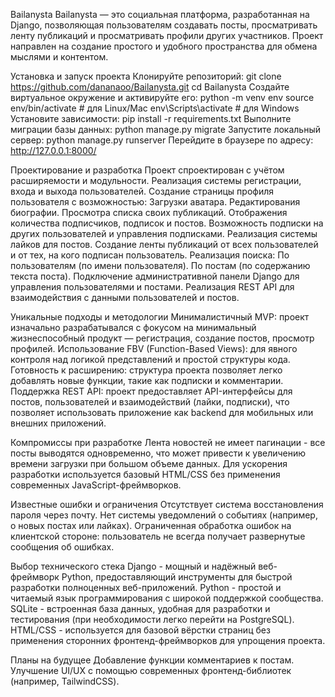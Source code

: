 Bailanysta
Bailanysta — это социальная платформа, разработанная на Django, позволяющая пользователям создавать посты, просматривать ленту публикаций и просматривать профили других участников. 
Проект направлен на создание простого и удобного пространства для обмена мыслями и контентом.

Установка и запуск проекта
Клонируйте репозиторий:
  git clone https://github.com/dananaoo/Bailanysta.git
  cd Bailanysta
Создайте виртуальное окружение и активируйте его:
  python -m venv env
  source env/bin/activate   # для Linux/Mac
  env\Scripts\activate      # для Windows
Установите зависимости:
  pip install -r requirements.txt
Выполните миграции базы данных:
  python manage.py migrate
Запустите локальный сервер:
  python manage.py runserver
Перейдите в браузере по адресу:
  http://127.0.0.1:8000/
  
Проектирование и разработка
Проект спроектирован с учётом расширяемости и модульности.
Реализация системы регистрации, входа и выхода пользователей.
Создание страницы профиля пользователя с возможностью:
Загрузки аватара.
Редактирования биографии.
Просмотра списка своих публикаций.
Отображения количества подписчиков, подписок и постов.
Возможность подписки на других пользователей и управления подписками.
Реализация системы лайков для постов.
Создание ленты публикаций от всех пользователей и от тех, на кого подписан пользователь.
Реализация поиска:
По пользователям (по имени пользователя).
По постам (по содержанию текста поста).
Подключение административной панели Django для управления пользователями и постами.
Реализация REST API для взаимодействия с данными пользователей и постов.

Уникальные подходы и методологии
Минималистичный MVP: проект изначально разрабатывался с фокусом на минимальный жизнеспособный продукт — регистрация, создание постов, просмотр профилей.
Использование FBV (Function-Based Views): для явного контроля над логикой представлений и простой структуры кода.
Готовность к расширению: структура проекта позволяет легко добавлять новые функции, такие как подписки и комментарии.
Поддержка REST API: проект предоставляет API-интерфейсы для постов, пользователей и взаимодействий (лайки, подписки), что позволяет использовать приложение как backend для мобильных или внешних приложений.

Компромиссы при разработке
Лента новостей не имеет пагинации - все посты выводятся одновременно, что может привести к увеличению времени загрузки при большом объеме данных.
Для ускорения разработки используется базовый HTML/CSS без применения современных JavaScript-фреймворков.

Известные ошибки и ограничения
Отсутствует система восстановления пароля через почту.
Нет системы уведомлений о событиях (например, о новых постах или лайках).
Ограниченная обработка ошибок на клиентской стороне: пользователь не всегда получает развернутые сообщения об ошибках.

Выбор технического стека
Django - мощный и надёжный веб-фреймворк Python, предоставляющий инструменты для быстрой разработки полноценных веб-приложений.
Python - простой и читаемый язык программирования с широкой поддержкой сообщества.
SQLite - встроенная база данных, удобная для разработки и тестирования (при необходимости легко перейти на PostgreSQL).
HTML/CSS - используется для базовой вёрстки страниц без применения сторонних фронтенд-фреймворков для упрощения проекта.

Планы на будущее
Добавление функции комментариев к постам.
Улучшение UI/UX с помощью современных фронтенд-библиотек (например, TailwindCSS).
